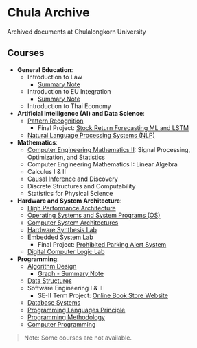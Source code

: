 # Chula Archive

Archived documents at Chulalongkorn University

## Courses

- **General Education**:
  - Introduction to Law
    - [Summary Note](https://github.com/pupipatsk/Chula-Archive/blob/f169cdf05f7d259316606076b90681197af5fa70/Intro%20to%20Law%20-%20Notes.pdf)
  - Introduction to EU Integration
    - [Summary Note](https://github.com/pupipatsk/Chula-Archive/blob/f169cdf05f7d259316606076b90681197af5fa70/%E0%B8%AB%E0%B8%99%E0%B8%B1%E0%B8%87%E0%B8%AA%E0%B8%B7%E0%B8%AD_%E0%B8%9A%E0%B8%B9%E0%B8%A3%E0%B8%93%E0%B8%B2%E0%B8%81%E0%B8%B2%E0%B8%A3%E0%B8%AA%E0%B8%AB%E0%B8%A0%E0%B8%B2%E0%B8%9E%E0%B8%A2%E0%B8%B8%E0%B9%82%E0%B8%A3%E0%B8%9B-Notes.pdf)
  - Introduction to Thai Economy
- **Artificial Intelligence (AI) and Data Science**:
  - [Pattern Recognition](https://github.com/pupipatsk/Pattern-Recognition.git)
    - Final Project: [Stock Return Forecasting ML and LSTM](https://github.com/pupipatsk/Stock-Return-Forecasting-ML-and-LSTM.git)
  - [Natural Language Processing Systems (NLP)](https://github.com/pupipatsk/NLP.git)
- **Mathematics**:
  - [Computer Engineering Mathematics II](https://github.com/pupipatsk/Comp-Eng-Math-II.git): Signal Processing, Optimization, and Statistics
  - Computer Engineering Mathematics I: Linear Algebra
  - Calculus I & II
  - [Causal Inference and Discovery](Causal-Inference-and-Discovery/)
  - Discrete Structures and Computability
  - Statistics for Physical Science
- **Hardware and System Architecture**:
  - [High Performance Architecture](https://github.com/pupipatsk/High-Performance-Architecture.git)
  - [Operating Systems and System Programs (OS)](https://github.com/pupipatsk/Operating-Systems-and-System-Programs.git)
  - [Computer System Architectures](https://github.com/pupipatsk/Computer-System-Architectures.git)
  - [Hardware Synthesis Lab](https://github.com/pupipatsk/Hardware-Synthesis-Lab.git)
  - [Embedded System Lab](https://github.com/pupipatsk/Embedded-Sys-Lab.git)
    - Final Project: [Prohibited Parking Alert System](https://github.com/pupipatsk/Embedded-Sys-Lab-Final-Project.git)
  - [Digital Computer Logic Lab](https://github.com/pupipatsk/Dig-Comp-Logic-Lab.git)
- **Programming**:
  - [Algorithm Design](https://github.com/pupipatsk/Algorithm-Design.git)
    - [Graph - Summary Note](https://github.com/pupipatsk/Algorithm-Design/blob/46a0a1c3c14f6bbfff9648cb774a8e419f12467c/Summary/Graph.md)
  - [Data Structures](https://github.com/pupipatsk/Data-Structures.git)
  - Software Engineering I & II
    - SE-II Term Project: [Online Book Store Website](https://github.com/seg-org/bookbook.git)
  - [Database Systems](https://github.com/pupipatsk/Database-Systems.git)
  - [Programming Languages Principle](https://github.com/pupipatsk/Prog-Lang-Prin.git)
  - [Programming Methodology](https://github.com/pupipatsk/Prog-Meth.git)
  - [Computer Programming](https://github.com/pupipatsk/Comp-Prog.git)

> Note: Some courses are not available.
